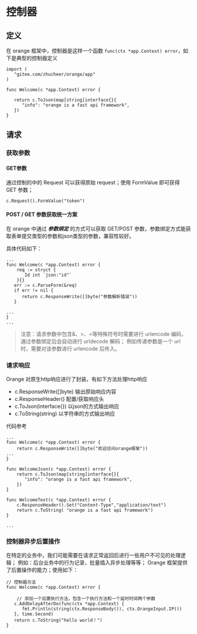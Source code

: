 # 控制器

## 定义
在 orange 框架中，控制器是这样一个函数 `func(ctx *app.Context) error`，如下是典型的控制器定义
```
import (
   "gitee.com/zhucheer/orange/app"
)

func Welcome(c *app.Context) error {

   return c.ToJson(map[string]interface{}{
      "info": "orange is a fast api framework",
   })
}

```

## 请求

### 获取参数


#### GET参数
通过控制的中的 Request 可以获得原始 request；使用 FormValue 即可获得 GET 参数；
~~~
c.Request().FormValue("token")
~~~

#### POST / GET 参数获取统一方案
 在 orange 中通过 ***参数绑定*** 的方式可以获取 GET/POST 参数，参数绑定方式能获取表单提交类型的参数和json类型的参数，兼容性较好。

具体代码如下：

```
...
func Welcome(c *app.Context) error {
    req := struct {
       Id int `json:"id"`
    }{}
   err := c.ParseForm(&req)
   if err != nil {
      return c.ResponseWrite([]byte("参数解析错误"))
   }

...
}
...
```
> 注意：请求参数中包含&、>、<等特殊符号时需要进行 urlencode 编码，通过参数绑定后会自动进行 urldecode 解码；
> 例如传递参数是一个 url 时，需要对该参数进行 urlencode 后传入。
 


### 请求响应
Orange 对原生http响应进行了封装，有如下方法处理http响应
- c.ResponseWrite([]byte) 输出原始响应内容
- c.ResponseHeader() 配置/获取响应头
- c.ToJson(interface{}) 以json的方式输出响应
- c.ToString(string) 以字符串的方式输出响应

代码参考
```
...
func Welcome(c *app.Context) error {
    return c.ResponseWrite([]byte("欢迎访问orange框架")) 
...
}

func WelcomeJson(c *app.Context) error {
    return c.ToJson(map[string]interface{}{
       "info": "orange is a fast api framework",
    })
}

func WelcomeText(c *app.Context) error {
    c.ResponseHeader().Set("Content-Type","application/text")
    return c.ToString( "orange is a fast api framework")
}

...
```

### 控制器异步后置操作
在特定的业务中，我们可能需要在请求正常返回后进行一些用户不可见的处理逻辑；
例如：后台业务中的行为记录，批量插入异步处理等等；
Orange 框架提供了后置操作的能力；使用如下：
```
// 控制器方法
func Welcome(c *app.Context) error {

    // 添加一个后置执行方法，包含一个执行方法和一个延时时间两个参数
   c.AddDelayAfterDo(func(ctx *app.Context) {
      fmt.Println(string(ctx.ResponseBody()), ctx.OrangeInput.IP())
   }, time.Second)
   return c.ToString("hello world！")
}
```

